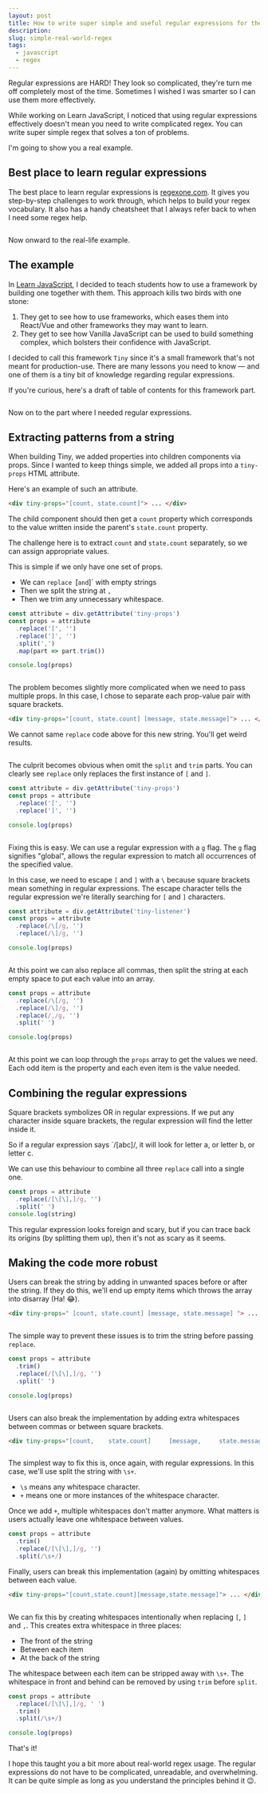 ```yaml
---
layout: post
title: How to write super simple and useful regular expressions for the real world
description:
slug: simple-real-world-regex
tags:
  - javascript
  - regex
---
```


Regular expressions are HARD! They look so complicated, they're turn me off completely most of the time. Sometimes I wished I was smarter so I can use them more effectively.

While working on Learn JavaScript, I noticed that using regular expressions effectively doesn't mean you need to write complicated regex. You can write super simple regex that solves a ton of problems.

I'm going to show you a real example.

<!-- more -->

## Best place to learn regular expressions

The best place to learn regular expressions is [regexone.com](https://regexone.com). It gives you step-by-step challenges to work through, which helps to build your regex vocabulary. It also has a handy cheatsheet that I always refer back to when I need some regex help.

<figure role="figure">
  <img src="/images/2021/real-world-regex/regex-cheatsheet.png" alt="">
</figure>

Now onward to the real-life example.

## The example

In [Learn JavaScript](https://learnjavascript.today), I decided to teach students how to use a framework by building one together with them. This approach kills two birds with one stone:

1. They get to see how to use frameworks, which eases them into React/Vue and other frameworks they may want to learn.
2. They get to see how Vanilla JavaScript can be used to build something complex, which bolsters their confidence with JavaScript.

I decided to call this framework `Tiny` since it's a small framework that's not meant for production-use. There are many lessons you need to know — and one of them is a tiny bit of knowledge regarding regular expressions.

If you're curious, here's a draft of table of contents for this framework part.

<figure role="figure">
  <img src="/images/2021/real-world-regex/table-of-contents.png" alt="">
</figure>

Now on to the part where I needed regular expressions.

## Extracting patterns from a string

When building Tiny, we added properties into children components via props. Since I wanted to keep things simple, we added all props into a `tiny-props` HTML attribute.

Here's an example of such an attribute.

```html
<div tiny-props="[count, state.count]"> ... </div>
```

The child component should then get a `count` property which corresponds to the value written inside the parent's `state.count` property.

The challenge here is to extract `count` and `state.count` separately, so we can assign appropriate values.

This is simple if we only have one set of props.

- We can `replace `[` and `]` with empty strings
- Then we split the string at `,`
- Then we trim any unnecessary whitespace.

```javascript
const attribute = div.getAttribute('tiny-props')
const props = attribute
  .replace('[', '')
  .replace(']', '')
  .split(',')
  .map(part => part.trim())

console.log(props)
```

<figure role="figure">
  <img src="/images/2021/real-world-regex/props.png" alt="">
</figure>

The problem becomes slightly more complicated when we need to pass multiple props. In this case, I chose to separate each prop-value pair with square brackets.

```html
<div tiny-props="[count, state.count] [message, state.message]"> ... </div>
```

We cannot same `replace` code above for this new string. You'll get weird results.

<figure role="figure">
  <img src="/images/2021/real-world-regex/weird.png" alt="">
</figure>

The culprit becomes obvious when omit the `split` and `trim` parts. You can clearly see `replace` only replaces the first instance of `[` and `]`.

```javascript
const attribute = div.getAttribute('tiny-props')
const props = attribute
  .replace('[', '')
  .replace(']', '')

console.log(props)
```

<figure role="figure">
  <img src="/images/2021/real-world-regex/replaced.png" alt="">
</figure>

Fixing this is easy. We can use a regular expression with a `g` flag. The `g` flag signifies "global", allows the regular expression to match all occurrences of the specified value.

In this case, we need to escape `[` and `]` with a `\` because square brackets mean something in regular expressions. The escape character tells the regular expression we're literally searching for `[` and `]` characters.

```javascript
const attribute = div.getAttribute('tiny-listener')
const props = attribute
  .replace(/\[/g, '')
  .replace(/\]/g, '')

console.log(props)
```

<figure role="figure">
  <img src="/images/2021/real-world-regex/no-brackets.png" alt="">
</figure>

At this point we can also replace all commas, then split the string at each empty space to put each value into an array.

```javascript
const props = attribute
  .replace(/\[/g, '')
  .replace(/\]/g, '')
  .replace(/,/g, '')
  .split(' ')

console.log(props)
```

<figure role="figure">
  <img src="/images/2021/real-world-regex/array.png" alt="">
</figure>

At this point we can loop through the `props` array to get the values we need. Each odd item is the property and each even item is the value needed.

##  Combining the regular expressions

Square brackets symbolizes OR in regular expressions. If we put any character inside square brackets, the regular expression will find the letter inside it.

So if a regular expression says `/[abc]/, it will look for letter a, or letter b, or letter c.

We can use this behaviour to combine all three `replace` call into a single one.

```javascript
const props = attribute
  .replace(/[\[\],]/g, '')
  .split(' ')
console.log(string)
```

This regular expression looks foreign and scary, but if you can trace back its origins (by splitting them up), then it's not as scary as it seems.

## Making the code more robust

Users can break the string by adding in unwanted spaces before or after the string. If they do this, we'll end up empty items which throws the array into disarray (Ha! 😂).

```html
<div tiny-props=" [count, state.count] [message, state.message] "> ... </div>
```

<figure role="figure">
  <img src="/images/2021/real-world-regex/disarray.png" alt="">
</figure>

The simple way to prevent these issues is to trim the string before passing `replace`.

```javascript
const props = attribute
  .trim()
  .replace(/[\[\],]/g, '')
  .split(' ')

console.log(props)
```

<figure role="figure">
  <img src="/images/2021/real-world-regex/trimmed.png" alt="">
</figure>

Users can also break the implementation by adding extra whitespaces between commas or between square brackets.

```html
<div tiny-props="[count,    state.count]     [message,     state.message]"> ... </div>
```

<figure role="figure">
  <img src="/images/2021/real-world-regex/break.png" alt="">
</figure>

The simplest way to fix this is, once again, with regular expressions. In this case, we'll use split the string with `\s+`.

- `\s` means any whitespace character.
- `+` means one or more instances of the whitespace character.

Once we add `+`, multiple whitespaces don't matter anymore. What matters is users actually leave one whitespace between values.

```javascript
const props = attribute
  .trim()
  .replace(/[\[\],]/g, '')
  .split(/\s+/)
  ```

Finally, users can break this implementation (again) by omitting whitespaces between each value.

```html
<div tiny-props="[count,state.count][message,state.message]"> ... </div>
```

<figure role="figure">
  <img src="/images/2021/real-world-regex/omit-whitespace.png" alt="">
</figure>

We can fix this by creating whitespaces intentionally when replacing `[`, `]` and `,`.  This creates extra whitespace in three places:
  - The front of the string
  - Between each item
  - At the back of the string

The whitespace between each item can be stripped away with `\s+`. The whitespace in front and behind can be removed by using `trim` before `split`.

```javascript
const props = attribute
  .replace(/[\[\],]/g, ' ')
  .trim()
  .split(/\s+/)

console.log(props)
```

That's it!

I hope this taught you a bit more about real-world regex usage. The regular expressions do not have to be complicated, unreadable, and overwhelming. It can be quite simple as long as you understand the principles behind it 😉.
